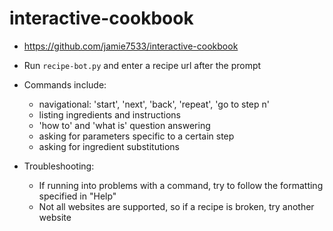 # interactive-cookbook
* https://github.com/jamie7533/interactive-cookbook
* Run `recipe-bot.py` and enter a recipe url after the prompt
* Commands include:
   * navigational: 'start', 'next', 'back', 'repeat', 'go to step n'
   * listing ingredients and instructions
   * 'how to' and 'what is' question answering
   * asking for parameters specific to a certain step
   * asking for ingredient substitutions

* Troubleshooting:
   * If running into problems with a command, try to follow the formatting specified in "Help"
   * Not all websites are supported, so if a recipe is broken, try another website